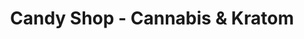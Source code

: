 ---
title: "Candy Shop - Cannabis & Kratom"
url: /pascagoula/candy-shop-cannabis-and-kratom/
shop: cannabis
---